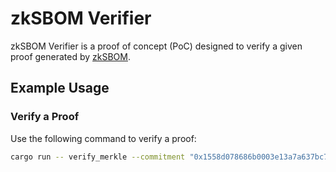 # zkSBOM Verifier

zkSBOM Verifier is a proof of concept (PoC) designed to verify a given proof generated by [zkSBOM](../zksbom/).

## Example Usage

### Verify a Proof

Use the following command to verify a proof:

```Bash
cargo run -- verify_merkle --commitment "0x1558d078686b0003e13a7a637bc7492b8f41b67ac268ad4c3867794ae9715347" --proof_path "../zksbom/tmp/output/proof.txt"
```
